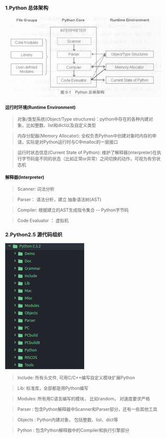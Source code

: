 ### 1.Python 总体架构
![python architecture](/image/py_arch.png)

#### 运行时环境(Runtime Environment)
> 对象/类型系统(Object/Type structures)：python中存在的各种内建对象，比如整数、list和dict以及自定义类型

> 内存分配器(Memory Allocator): 全权负责Python中创建对象时内存的申请，实际是对Python运行时与C中malloc的一层接口

> 运行时状态信息(Current State of Python): 维护了解释器(interpreter)在执行字节码是不同的状态（比如正常or异常）之间切换的动作，可视为有穷状态机

#### 解释器(Interpreter)
> Scanner: 词法分析

> Parser： 语法分析，建立 抽象语法树(AST)

> Compiler: 根据建立的AST生成指令集合 -- Python字节码

>Code Evaluator ： 虚拟机

### 2.Python2.5 源代码组织
![python architecture](/image/code_org.png)

>  Include: 所有头文件, 可用C/C++编写自定义模块扩展Python

> Lib: 标准库，全部都是用Python编写

> Modules: 所有用C语言编写的模块， 比如random， 对速度要求严格

> Parser : 包含Python解释器中Scanner和Parser部分，还有一些其他工具

> Objects : Python内建对象， 包括整数、list、dict等

> Python : 包含Python解释器中的Compiler和执行引擎部分
